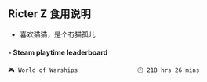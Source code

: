 ## Ricter Z 食用说明
- 喜欢猫猫，是个冇猫孤儿

<!-- steam-box start -->
#### - Steam playtime leaderboard
```text
🎮 World of Warships                 🕘 218 hrs 26 mins
```
<!-- Powered by https://github.com/YouEclipse/steam-box . -->
<!-- steam-box end -->
